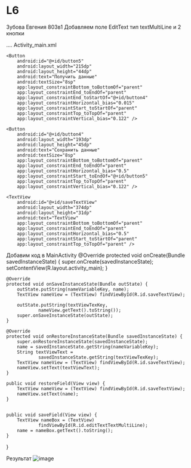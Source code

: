 # L6
Зубова Евгения 803в1
Добавляем поле EditText тип textMultiLine и 2 кнопки


....
  Activity_main.xml
  <EditText
        android:id="@+id/editTextTextMultiLine"
        android:layout_width="380dp"
        android:layout_height="42dp"
        android:ems="10"
        android:gravity="start|top"
        android:inputType="textMultiLine"
        tools:layout_editor_absoluteX="16dp"
        tools:layout_editor_absoluteY="16dp" />

    <Button
        android:id="@+id/button5"
        android:layout_width="215dp"
        android:layout_height="44dp"
        android:text="Получить данные"
        android:textSize="8sp"
        app:layout_constraintBottom_toBottomOf="parent"
        app:layout_constraintEnd_toEndOf="parent"
        app:layout_constraintEnd_toStartOf="@+id/button4"
        app:layout_constraintHorizontal_bias="0.015"
        app:layout_constraintStart_toStartOf="parent"
        app:layout_constraintTop_toTopOf="parent"
        app:layout_constraintVertical_bias="0.122" />

    <Button
        android:id="@+id/button4"
        android:layout_width="193dp"
        android:layout_height="45dp"
        android:text="Сохранить данные"
        android:textSize="8sp"
        app:layout_constraintBottom_toBottomOf="parent"
        app:layout_constraintEnd_toEndOf="parent"
        app:layout_constraintHorizontal_bias="0.5"
        app:layout_constraintStart_toEndOf="@+id/button5"
        app:layout_constraintTop_toTopOf="parent"
        app:layout_constraintVertical_bias="0.122" />

    <TextView
        android:id="@+id/saveTextView"
        android:layout_width="374dp"
        android:layout_height="31dp"
        android:text="TextView"
        app:layout_constraintBottom_toBottomOf="parent"
        app:layout_constraintEnd_toEndOf="parent"
        app:layout_constraintHorizontal_bias="0.5"
        app:layout_constraintStart_toStartOf="parent"
        app:layout_constraintTop_toTopOf="parent" />

Добавим код в MainActivity
    @Override
    protected void onCreate(Bundle savedInstanceState) {
        super.onCreate(savedInstanceState);
        setContentView(R.layout.activity_main);
    }

    @Override
    protected void onSaveInstanceState(Bundle outState) {
        outState.putString(nameVariableKey, name);
        TextView nameView = (TextView) findViewById(R.id.saveTextView);

        outState.putString(textViewTexKey,
                nameView.getText().toString());
        super.onSaveInstanceState(outState);
    }

    @Override
    protected void onRestoreInstanceState(Bundle savedInstanceState) {
        super.onRestoreInstanceState(savedInstanceState);
        name = savedInstanceState.getString(nameVariableKey);
        String textViewText =
                savedInstanceState.getString(textViewTexKey);
        TextView nameView = (TextView) findViewById(R.id.saveTextView);
        nameView.setText(textViewText);
    }

    public void restoreField(View view) {
        TextView nameView = (TextView) findViewById(R.id.saveTextView);
        nameView.setText(name);
    }


    public void saveField(View view) {
        TextView nameBox = (TextView)
                findViewById(R.id.editTextTextMultiLine);
        name = nameBox.getText().toString();
    }
}


Результат
![image](https://user-images.githubusercontent.com/73265788/143987520-984a4be4-a1e8-46d8-abf9-6f360b5b9ebb.png)





